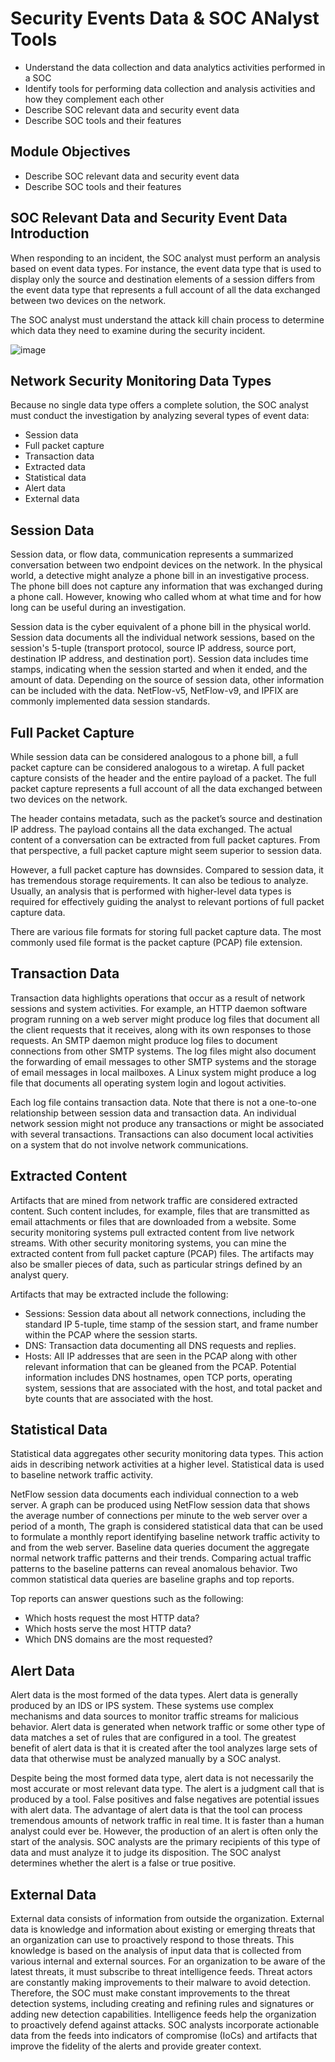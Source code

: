 # Security Events Data & SOC ANalyst Tools

- Understand the data collection and data analytics activities performed in a SOC
- Identify tools for performing data collection and analysis activities and how they complement each other
- Describe SOC relevant data and security event data
- Describe SOC tools and their features

## Module Objectives

- Describe SOC relevant data and security event data
- Describe SOC tools and their features

## SOC Relevant Data and Security Event Data Introduction

When responding to an incident, the SOC analyst must perform an analysis  based on event data types. For instance, the event data type that is  used to display only the source and destination elements of a session  differs from the event data type that represents a full account of all  the data exchanged between two devices on the network.  

The SOC analyst must understand the  attack kill chain process to determine which data they need to examine  during the security incident. 

![image](https://github.com/user-attachments/assets/f27c18bb-d38f-4c2d-97c5-de3dd74867c6)

## Network Security Monitoring Data Types

Because  no single data type offers a complete solution, the SOC analyst must  conduct the investigation by analyzing several types of event data:

- Session data
- Full packet capture
- Transaction data
- Extracted data
- Statistical data
- Alert data
- External data

## Session Data

Session data, or flow data,  communication represents a summarized conversation between two endpoint  devices on the network. In the physical world, a detective might analyze  a phone bill in an investigative process. The phone bill does not  capture any information that was exchanged during a phone call. However,  knowing who called whom at what time and for how long can be useful  during an investigation. 

Session data  is the cyber equivalent of a phone bill in the physical world. Session  data documents all the individual network sessions, based on the  session's 5-tuple (transport protocol, source IP address, source port,  destination IP address, and destination port). Session data includes  time stamps, indicating when the session started and when it ended, and  the amount of data. Depending on the source of session data, other  information can be included with the data. NetFlow-v5, NetFlow-v9, and  IPFIX are commonly implemented data session standards.

## Full Packet Capture
While session data can be considered  analogous to a phone bill, a full packet capture can be considered  analogous to a wiretap. A full packet capture consists of the header and  the entire payload of a packet. The full packet capture represents a  full account of all the data exchanged between two devices on the  network. 

The header contains metadata,  such as the packet’s source and destination IP address. The payload  contains all the data exchanged. The actual content of a conversation  can be extracted from full packet captures. From that perspective, a  full packet capture might seem superior to session data.

However,  a full packet capture has downsides. Compared to session data, it has  tremendous storage requirements. It can also be tedious to analyze.  Usually, an analysis that is performed with higher-level data types is  required for effectively guiding the analyst to relevant portions of  full packet capture data. 

There are  various file formats for storing full packet capture data. The most  commonly used file format is the packet capture (PCAP) file extension.

## Transaction Data

Transaction data highlights operations  that occur as a result of network sessions and system activities. For  example, an HTTP daemon software program running on a web server might  produce log files that document all the client requests that it  receives, along with its own responses to those requests. An SMTP daemon  might produce log files to document connections from other SMTP  systems. The log files might also document the forwarding of email  messages to other SMTP systems and the storage of email messages in  local mailboxes. A Linux system might produce a log file that documents  all operating system login and logout activities.

Each  log file contains transaction data. Note that there is not a one-to-one  relationship between session data and transaction data. An individual  network session might not produce any transactions or might be  associated with several transactions. Transactions can also document  local activities on a system that do not involve network communications.

## Extracted Content

Artifacts that are mined from network  traffic are considered extracted content. Such content includes, for  example, files that are transmitted as email attachments or files that  are downloaded from a website. Some security monitoring systems pull  extracted content from live network streams. With other security  monitoring systems, you can mine the extracted content from full packet  capture (PCAP) files. The artifacts may also be smaller pieces of data,  such as particular strings defined by an analyst query.

Artifacts that may be extracted include the following: 

- Sessions: Session  data about all network connections, including the standard IP 5-tuple,  time stamp of the session start, and frame number within the PCAP where  the session starts.
- DNS: Transaction data documenting all DNS requests and replies.
- Hosts: All  IP addresses that are seen in the PCAP along with other relevant  information that can be gleaned from the PCAP. Potential information  includes DNS hostnames, open TCP ports, operating system, sessions that  are associated with the host, and total packet and byte counts that are  associated with the host.

## Statistical Data

Statistical data aggregates other  security monitoring data types. This action aids in describing network  activities at a higher level. Statistical data is used to baseline  network traffic activity. 

NetFlow  session data documents each individual connection to a web server. A  graph can be produced using NetFlow session data that shows the average  number of connections per minute to the web server over a period of a  month, The graph is considered statistical data that can be used to  formulate a monthly report identifying baseline network traffic activity  to and from the web server. Baseline data queries document the  aggregate normal network traffic patterns and their trends. Comparing  actual traffic patterns to the baseline patterns can reveal anomalous  behavior. Two common statistical data queries are baseline graphs and  top reports.

Top reports can answer questions such as the following:

- Which hosts request the most HTTP data?
- Which hosts serve the most HTTP data?
- Which DNS domains are the most requested?

## Alert Data

Alert data is the most formed of the  data types. Alert data is generally produced by an IDS or IPS system.  These systems use complex mechanisms and data sources to monitor traffic  streams for malicious behavior. Alert data is generated when network  traffic or some other type of data matches a set of rules that are  configured in a tool. The greatest benefit of alert data is that it is  created after the tool analyzes large sets of data that otherwise must  be analyzed manually by a SOC analyst.

Despite  being the most formed data type, alert data is not necessarily the most  accurate or most relevant data type. The alert is a judgment call that  is produced by a tool. False positives and false negatives are potential  issues with alert data. The advantage of alert data is that the tool  can process tremendous amounts of network traffic in real time. It is  faster than a human analyst could ever be. However, the production of an  alert is often only the start of the analysis. SOC analysts are the  primary recipients of this type of data and must analyze it to judge its  disposition. The SOC analyst determines whether the alert is a false or  true positive.

## External Data

External data consists of information from outside the organization.  External data is knowledge and information about existing or emerging  threats that an organization can use to proactively respond to those  threats. This knowledge is based on the analysis of input data that is  collected from various internal and external sources. For an  organization to be aware of the latest threats, it must subscribe to  threat intelligence feeds. Threat actors are constantly making  improvements to their malware to avoid detection. Therefore, the SOC  must make constant improvements to the threat detection systems,  including creating and refining rules and signatures or adding new  detection capabilities. Intelligence feeds help the organization to  proactively defend against attacks. SOC analysts incorporate actionable  data from the feeds into indicators of compromise (IoCs) and artifacts  that improve the fidelity of the alerts and provide greater context. 
